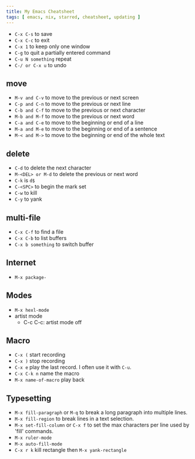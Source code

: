 ```yaml
---
title: My Emacs Cheatsheet
tags: [ emacs, nix, starred, cheatsheet, updating ]
---
```


- `C-x C-s` to save
- `C-x C-c` to exit
- `C-x 1` to keep only one window
- `C-g` to quit a partially entered command
- `C-u N something` repeat
- `C-/ or C-x u` to undo

## move
- `M-v and C-v` to move to the previous or next screen
- `C-p and C-n` to move to the previous or next line
- `C-b and C-f` to move to the previous or next character
- `M-b and M-f` to move to the previous or next word
- `C-a and C-e` to move to the beginning or end of a line
- `M-a and M-e` to move to the beginning or end of a sentence
- `M-< and M->` to move to the beginning or end of the whole text

## delete
- `C-d` to delete the next character
- `M-<DEL> or M-d` to delete the previous or next word
- `C-k` is `d$`
- `C-<SPC>` to begin the mark set
- `C-w` to kill
- `C-y` to yank

## multi-file
- `C-x C-f` to find a file
- `C-x C-b` to list buffers
- `C-x b something` to switch buffer

## Internet

- `M-x package-`

## Modes

- `M-x hexl-mode`
- artist mode
  - C-c C-c: artist mode off

## Macro

- `C-x (` start recording
- `C-x )` stop recording
- `C-x e` play the last record. I often use it with `C-u`.
- `C-x C-k n` name the macro
- `M-x name-of-macro` play back

## Typesetting

- `M-x fill-paragraph` or `M-q` to break a long paragraph into multiple lines.
- `M-x fill-region` to break lines in a text selection.
- `M-x set-fill-column` or `C-x f` to set the max characters per line
  used by 'fill' commands.
- `M-x ruler-mode`
- `M-x auto-fill-mode`
- `C-x r k` kill rectangle then `M-x yank-rectangle`

